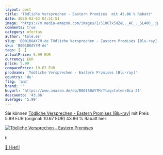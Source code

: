 ```yaml
---
layout: post
title: 'Tödliche Versprechen - Eastern Promises  mit 43.86 % Rabatt'
date: 2020-02-03 04:51:51
image: 'https://m.media-amazon.com/images/I/51OOlx5HZeL._AC_._SL400_.jpg'
comments: true
category: ofertas
author: 'tole.es'
slug: 'B001B0AY7M-de Tödliche Versprechen - Eastern Promises [Blu-ray]'
sku: 'B001B0AY7M-de'
tags: [  ]
actualPrice: 5.99 EUR
currency: EUR
price: 5.99
comparePrice: 10.67 EUR
prodname: 'Tödliche Versprechen - Eastern Promises [Blu-ray]'
country: 'de'
flag: '🇩🇪'
brand: ''
buyurl: 'https://www.amazon.de/dp/B001B0AY7M/?tag=tolees0ca-21'
descuento: '43.86'
average: '5.99'
---
```


Sie können [Tödliche Versprechen - Eastern Promises [Blu-ray]](https://www.amazon.de/dp/B001B0AY7M/?tag=tolees0ca-21) mit Preis 5.99 EUR (original: 10.67 EUR) 43.86 % Rabatt hier:

[![Tödliche Versprechen - Eastern Promises ](https://m.media-amazon.com/images/I/51OOlx5HZeL._AC_._SL400_.jpg)](https://www.amazon.de/dp/B001B0AY7M/?tag=tolees0ca-21)

ℹ️:


[🛒 Hier!!](https://www.amazon.de/dp/B001B0AY7M/?tag=tolees0ca-21)
